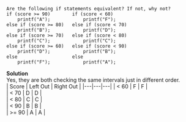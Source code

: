 ```
Are the following if statements equivalent? If not, why not?
if (score >= 90)        if (score < 60)
    printf("A");            printf("F");
else if (score >= 80)   else if (score < 70)
    printf("B");            printf("D");
else if (score >= 70)   else if (score < 80)
    printf("C");            printf("C");
else if (score >= 60)   else if (score < 90)
    printf("D");            printf("B");
else                    else
    printf("F");            printf("A");
```

**Solution**  
Yes, they are both checking the same intervals just in different order.  
| Score | Left Out | Right Out | 
|---|---|---|
| < 60 | F  |  F |  
| < 70  | D  | D  |  
| < 80  | C  | C  |  
| < 90  | B  | B  |  
| >= 90  | A  | A  |  